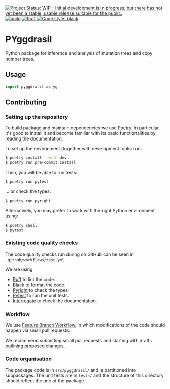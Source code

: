 [![Project Status: WIP – Initial development is in progress, but there has not yet been a stable, usable release suitable for the public.](https://www.repostatus.org/badges/latest/wip.svg)](https://www.repostatus.org/#wip)
[![build](https://github.com/cbg-ethz/PYggdrasil/actions/workflows/test.yml/badge.svg)](https://github.com/cbg-ethz/PYggdrasil/actions/workflows/test.yml)
[![Ruff](https://img.shields.io/endpoint?url=https://raw.githubusercontent.com/charliermarsh/ruff/main/assets/badge/v2.json)](https://github.com/charliermarsh/ruff)
[![Code style: black](https://img.shields.io/badge/code%20style-black-000000.svg)](https://github.com/psf/black)

# PYggdrasil

Python package for inference and analysis of mutation trees and copy number trees.


## Usage

```python
import pyggdrasil as yg
```


## Contributing

### Setting up the repository

To build package and maintain dependencies we use [Poetry](https://python-poetry.org/).
In particular, it's good to install it and become familiar with its basic functionalities by reading the documentation. 

To set up the environment (together with development tools) run:
```bash
$ poetry install --with dev
$ poetry run pre-commit install
```

Then, you will be able to run tests:
```bash
$ poetry run pytest
```
... or check the types:
```bash
$ poetry run pyright
```

Alternatively, you may prefer to work with the right Python environment using:
```bash
$ poetry shell
$ pytest
```

### Existing code quality checks
The code quality checks run during on GitHub can be seen in ``.github/workflows/test.yml``.

We are using:
  - [Ruff](https://github.com/charliermarsh/ruff) to lint the code.
  - [Black](https://github.com/psf/black) to format the code.
  - [Pyright](https://github.com/microsoft/pyright) to check the types.
  - [Pytest](https://docs.pytest.org/) to run the unit tests.
  - [Interrogate](https://interrogate.readthedocs.io/) to check the documentation.


### Workflow

We use [Feature Branch Workflow](https://www.atlassian.com/git/tutorials/comparing-workflows/feature-branch-workflow),
in which modifications of the code should happen via small pull requests.

We recommend submitting small pull requests and starting with drafts outlining proposed changes.

### Code organisation

The package code is in ``src/pyggdrasil/`` and is partitioned into subpackages.
The unit tests are in ``tests/`` and the structure of this directory should reflect the one of the package.

